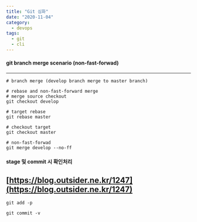 ```yaml
---
title: "Git 심화"
date: "2020-11-04"
category:
  - devops
tags:
  - git
  - cli
---
```

#### git branch merge scenario (non-fast-forwad)
---
```shell
# branch merge (develop branch merge to master branch)

# rebase and non-fast-forward merge
# merge source checkout
git checkout develop

# target rebase
git rebase master

# checkout target
git checkout master

# non-fast-forwad
git merge develop --no-ff
```

#### stage 및 commit 시 확인처리
[https://blog.outsider.ne.kr/1247](https://blog.outsider.ne.kr/1247)
---
```shell
git add -p

git commit -v
```
